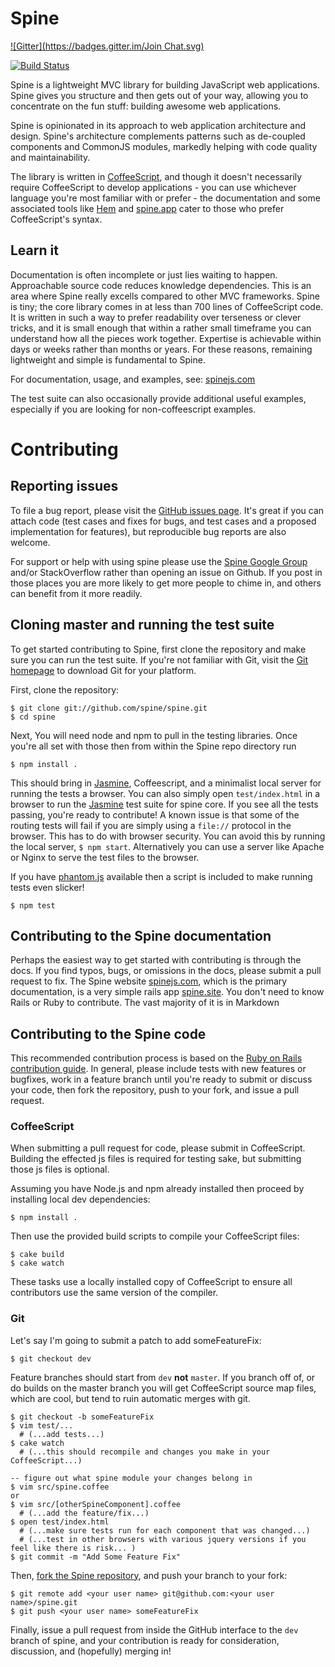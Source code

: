 # Spine
[![Gitter](https://badges.gitter.im/Join Chat.svg)](https://gitter.im/spine/spine?utm_source=badge&utm_medium=badge&utm_campaign=pr-badge&utm_content=badge)

[![Build Status](https://secure.travis-ci.org/spine/spine.svg)](http://travis-ci.org/spine/spine)

Spine is a lightweight MVC library for building JavaScript web applications. Spine gives you structure and then gets out of your way, allowing you to concentrate on the fun stuff: building awesome web applications.

Spine is opinionated in its approach to web application architecture and design. Spine's architecture complements patterns such as de-coupled components and CommonJS modules, markedly helping with code quality and maintainability.

The library is written in [CoffeeScript](http://coffeescript.org), and though it doesn't necessarily require CoffeeScript to develop applications - you can use whichever language you're most familiar with or prefer - the documentation and some associated tools like [Hem](https://github.com/spine/hem) and [spine.app](https://github.com/spine/spine.app) cater to those who prefer CoffeeScript's syntax.

## Learn it

Documentation is often incomplete or just lies waiting to happen. Approachable source code reduces knowledge dependencies. This is an area where Spine really excells compared to other MVC frameworks. Spine is tiny; the core library comes in at less than 700 lines of CoffeeScript code. It is written in such a way to prefer readability over terseness or clever tricks, and it is small enough that within a rather small timeframe you can understand how all the pieces work together. Expertise is achievable within days or weeks rather than months or years. For these reasons, remaining lightweight and simple is fundamental to Spine.

For documentation, usage, and examples, see: [spinejs.com](http://spinejs.com)

The test suite can also occasionally provide additional useful examples, especially if you are looking for non-coffeescript examples.

# Contributing

## Reporting issues

To file a bug report, please visit the [GitHub issues page](https://github.com/spine/spine/issues).  It's great if you can attach code (test cases and fixes for bugs, and test cases and a proposed implementation for features), but reproducible bug reports are also welcome. 

For support or help with using spine please use the [Spine Google Group](https://groups.google.com/forum/#!forum/spinejs) and/or StackOverflow rather than opening an issue on Github. If you post in those places you are more likely to get more people to chime in, and others can benefit from it more readily.

## Cloning master and running the test suite

To get started contributing to Spine, first clone the repository and make sure you can run the test suite.  If you're not familiar with Git, visit the [Git homepage](http://git-scm.com) to download Git for your platform.

First, clone the repository:

```
$ git clone git://github.com/spine/spine.git
$ cd spine
```

Next, You will need node and npm to pull in the testing libraries. Once you're all set with those then from within the Spine repo directory run 

```
$ npm install .
```

This should bring in [Jasmine](http://jasmine.github.io/), Coffeescript, and a minimalist local server for running the tests a browser. You can also simply open `test/index.html` in a browser to run the [Jasmine](http://jasmine.github.io/) test suite for spine core.  If you see all the tests passing, you're ready to contribute! A known issue is that some of the routing tests will fail if you are simply using a `file://` protocol in the browser. This has to do with browser security. You can avoid this by running the local server, `$ npm start`. Alternatively you can use a server like Apache or Nginx to serve the test files to the browser. 

If you have [phantom.js](http://phantomjs.org/) available then a script is included to make running tests even slicker!

```
$ npm test
```

## Contributing to the Spine documentation

Perhaps the easiest way to get started with contributing is through the docs.  If you find typos, bugs, or omissions in the docs, please submit a pull request to fix.  The Spine website [spinejs.com](http://spinejs.com), which is the primary documentation, is a very simple rails app [spine.site](https://github.com/spine/spine.site). You don't need to know Rails or Ruby to contribute. The vast majority of it is in Markdown

## Contributing to the Spine code

This recommended contribution process is based on the [Ruby on Rails contribution guide](http://edgeguides.rubyonrails.org/contributing_to_ruby_on_rails.html#contributing-to-the-rails-code).  In general, please include tests with new features or bugfixes, work in a feature branch until you're ready to submit or discuss your code, then fork the repository, push to your fork, and issue a pull request.

### CoffeeScript

When submitting a pull request for code, please submit in CoffeeScript. Building the effected js files is required for testing sake, but submitting those js files is optional.

Assuming you have Node.js and npm already installed then proceed by installing local dev dependencies:

```
$ npm install .
```

Then use the provided build scripts to compile your CoffeeScript files:

```
$ cake build
$ cake watch
```

These tasks use a locally installed copy of CoffeeScript to ensure all contributors use the same version of the compiler.

### Git

Let's say I'm going to submit a patch to add someFeatureFix:

```
$ git checkout dev
```

Feature branches should start from `dev` **not** `master`. If you branch off of, or do builds on the master branch you will get CoffeeScript source map files, which are cool, but tend to ruin automatic merges with git.

```
$ git checkout -b someFeatureFix
$ vim test/...
  # (...add tests...)
$ cake watch
  # (...this should recompile and changes you make in your CoffeeScript...)

-- figure out what spine module your changes belong in
$ vim src/spine.coffee
or
$ vim src/[otherSpineComponent].coffee
  # (...add the feature/fix...)
$ open test/index.html
  # (...make sure tests run for each component that was changed...)
  # (...test in other browsers with various jquery versions if you feel like there is risk... )
$ git commit -m "Add Some Feature Fix"
```

Then, [fork the Spine repository](https://github.com/spine/spine/fork), and push your branch to your fork:

```
$ git remote add <your user name> git@github.com:<your user name>/spine.git
$ git push <your user name> someFeatureFix
```

Finally, issue a pull request from inside the GitHub interface to the `dev` branch of spine, and your contribution is ready for consideration, discussion, and (hopefully) merging in!
